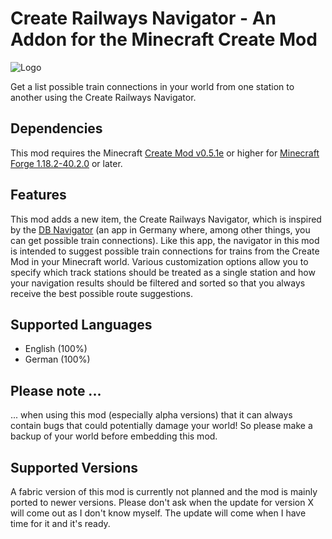 # Create Railways Navigator - An Addon for the Minecraft Create Mod
![Logo](https://github.com/MisterJulsen/Create-Train-Navigator/blob/main/logo-256px.png)

Get a list possible train connections in your world from one station to another using the Create Railways Navigator.

## Dependencies
This mod requires the Minecraft [Create Mod v0.5.1e](https://www.curseforge.com/minecraft/mc-mods/create) or higher for [Minecraft Forge 1.18.2-40.2.0](https://files.minecraftforge.net/net/minecraftforge/forge/index_1.18.2.html) or later.


## Features
This mod adds a new item, the Create Railways Navigator, which is inspired by the [DB Navigator](https://de.wikipedia.org/wiki/DB_Navigator) (an app in Germany where, among other things, you can get possible train connections). Like this app, the navigator in this mod is intended to suggest possible train connections for trains from the Create Mod in your Minecraft world. Various customization options allow you to specify which track stations should be treated as a single station and how your navigation results should be filtered and sorted so that you always receive the best possible route suggestions.

## Supported Languages
- English (100%)
- German (100%)

## Please note ...
... when using this mod (especially alpha versions) that it can always contain bugs that could potentially damage your world! So please make a backup of your world before embedding this mod.

## Supported Versions
A fabric version of this mod is currently not planned and the mod is mainly ported to newer versions. Please don't ask when the update for version X will come out as I don't know myself. The update will come when I have time for it and it's ready.
